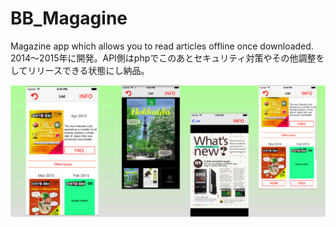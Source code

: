 # BB_Magagine
Magazine app which allows you to read articles offline once downloaded.
2014〜2015年に開発。API側はphpでこのあとセキュリティ対策やその他調整をしてリリースできる状態にし納品。

![screen_samples](https://github.com/valf1st/BB_Magagine/blob/master/bbsitetop.png)
